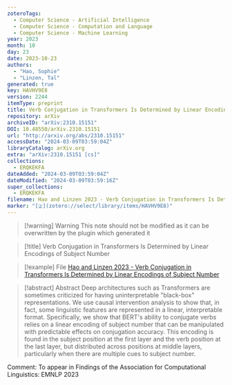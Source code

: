 ```yaml
---
zoteroTags:
  - Computer Science - Artificial Intelligence
  - Computer Science - Computation and Language
  - Computer Science - Machine Learning
year: 2023
month: 10
day: 23
date: 2023-10-23
authors:
  - "Hao, Sophie"
  - "Linzen, Tal"
generated: true
key: HAVHV9E8
version: 2244
itemType: preprint
title: Verb Conjugation in Transformers Is Determined by Linear Encodings of Subject Number
repository: arXiv
archiveID: "arXiv:2310.15151"
DOI: 10.48550/arXiv.2310.15151
url: "http://arxiv.org/abs/2310.15151"
accessDate: "2024-03-09T03:59:04Z"
libraryCatalog: arXiv.org
extra: "arXiv:2310.15151 [cs]"
collections:
  - ERQKEKFA
dateAdded: "2024-03-09T03:59:04Z"
dateModified: "2024-03-09T03:59:16Z"
super_collections:
  - ERQKEKFA
filename: Hao and Linzen 2023 - Verb Conjugation in Transformers Is Determined by Linear Encodings of Subject Number
marker: "[🇿](zotero://select/library/items/HAVHV9E8)"
---
```


>[!warning] Warning
> This note should not be modified as it can be overwritten by the plugin which generated it

> [!title] Verb Conjugation in Transformers Is Determined by Linear Encodings of Subject Number

> [!example] File
> [Hao and Linzen 2023 - Verb Conjugation in Transformers Is Determined by Linear Encodings of Subject Number](Hao%20and%20Linzen%202023%20-%20Verb%20Conjugation%20in%20Transformers%20Is%20Determined%20by%20Linear%20Encodings%20of%20Subject%20Number.pdf)

> [!abstract] Abstract
> Deep architectures such as Transformers are sometimes criticized for having uninterpretable "black-box" representations. We use causal intervention analysis to show that, in fact, some linguistic features are represented in a linear, interpretable format. Specifically, we show that BERT's ability to conjugate verbs relies on a linear encoding of subject number that can be manipulated with predictable effects on conjugation accuracy. This encoding is found in the subject position at the first layer and the verb position at the last layer, but distributed across positions at middle layers, particularly when there are multiple cues to subject number.

Comment: To appear in Findings of the Association for Computational Linguistics: EMNLP 2023

